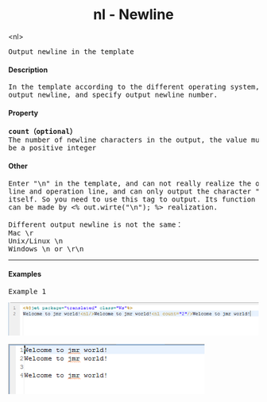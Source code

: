 # <div align="center">nl - Newline</div> #

&lt;nl&gt;
<pre>
Output newline in the template
</pre>

#### Description ####

<pre>
In the template according to the different operating system, 
output newline, and specify output newline number.
</pre>

#### Property ####

<pre>
<b>count（optional）</b>
The number of newline characters in the output, the value must 
be a positive integer
</pre>

#### Other ####

<pre>
Enter "\n" in the template, and can not really realize the output 
line and operation line, and can only output the character "\n" 
itself. So you need to use this tag to output. Its function also 
can be made by &lt;% out.wirte("\n"); %&gt; realization.

Different output newline is not the same：
Mac \r
Unix/Linux \n
Windows \n or \r\n
</pre>

----------

#### Examples ####

<pre>
Example 1
</pre>


![](image/nl_tag_template1.png)

![](image/nl_tag_result1.png)